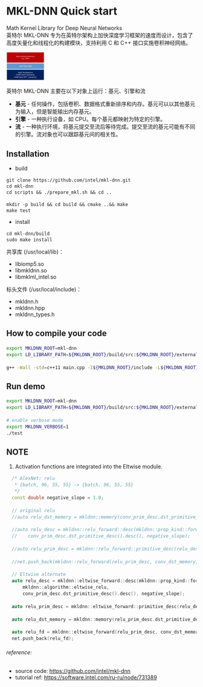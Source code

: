 # MKL-DNN Quick start
Math Kernel Library for Deep Neural Networks <br>
英特尔 MKL-DNN 专为在英特尔架构上加快深度学习框架的速度而设计，包含了高度矢量化和线程化的构建模块，支持利用 C 和 C++ 接口实施卷积神经网络。
<p><img src="mkl-dnn.jpg" width="20%"></p>

英特尔 MKL-DNN 主要在以下对象上运行：基元、引擎和流
* **基元** - 任何操作，包括卷积、数据格式重新排序和内存。基元可以以其他基元为输入，但是智能输出内存基元。
* **引擎** - 一种执行设备，如 CPU。每个基元都映射为特定的引擎。
* **流** - 一种执行环境，将基元提交至流后等待完成。提交至流的基元可能有不同的引擎。流对象也可以跟踪基元间的相关性。

## Installation
* build
```
git clone https://github.com/intel/mkl-dnn.git
cd mkl-dnn
cd scripts && ./prepare_mkl.sh && cd ..

mkdir -p build && cd build && cmake ..&& make
make test
```
* install
```
cd mkl-dnn/build
sudo make install
```

共享库 (/usr/local/lib)：
* libiomp5.so
* libmkldnn.so
* libmklml_intel.so

标头文件 (/usr/local/include)：
* mkldnn.h
* mkldnn.hpp
* mkldnn_types.h

## How to compile your code
```bash
export MKLDNN_ROOT=mkl-dnn
export LD_LIBRARY_PATH=${MKLDNN_ROOT}/build/src:${MKLDNN_ROOT}/external/mklml_lnx_2019.0.1.20180928/lib${LD_LIBRARY_PATH:+:${LD_LIBRARY_PATH}}

g++ -Wall -std=c++11 main.cpp -I${MKLDNN_ROOT}/include -L${MKLDNN_ROOT}/build/src -lmkldnn -o test
```

## Run demo
```bash
export MKLDNN_ROOT=mkl-dnn
export LD_LIBRARY_PATH=${MKLDNN_ROOT}/build/src:${MKLDNN_ROOT}/external/mklml_lnx_2019.0.1.20180928/lib${LD_LIBRARY_PATH:+:${LD_LIBRARY_PATH}}

# enable verbose mode
export MKLDNN_VERBOSE=1
./test
```

## NOTE
1. Activation functions are integrated into the Eltwise module.
```C++
  /* AlexNet: relu
   * {batch, 96, 55, 55} -> {batch, 96, 55, 55}
   */
  const double negative_slope = 1.0;

  // original relu
  //auto relu_dst_memory = mkldnn::memory(conv_prim_desc.dst_primitive_desc());

  //auto relu_desc = mkldnn::relu_forward::desc(mkldnn::prop_kind::forward, 
  //    conv_prim_desc.dst_primitive_desc().desc(), negative_slope);

  //auto relu_prim_desc = mkldnn::relu_forward::primitive_desc(relu_desc, cpu_engine);

  //net.push_back(mkldnn::relu_forward(relu_prim_desc, conv_dst_memory, relu_dst_memory));

  // Eltwise alternate
  auto relu_desc = mkldnn::eltwise_forward::desc(mkldnn::prop_kind::forward,
      mkldnn::algorithm::eltwise_relu,
      conv_prim_desc.dst_primitive_desc().desc(), negative_slope);

  auto relu_prim_desc = mkldnn::eltwise_forward::primitive_desc(relu_desc, cpu_engine);

  auto relu_dst_memory = mkldnn::memory(relu_prim_desc.dst_primitive_desc());

  auto relu_fd = mkldnn::eltwise_forward(relu_prim_desc, conv_dst_memory, relu_dst_memory);
  net.push_back(relu_fd);
```

###### reference:
* source code: https://github.com/intel/mkl-dnn
* tutorial ref: https://software.intel.com/ru-ru/node/731389
